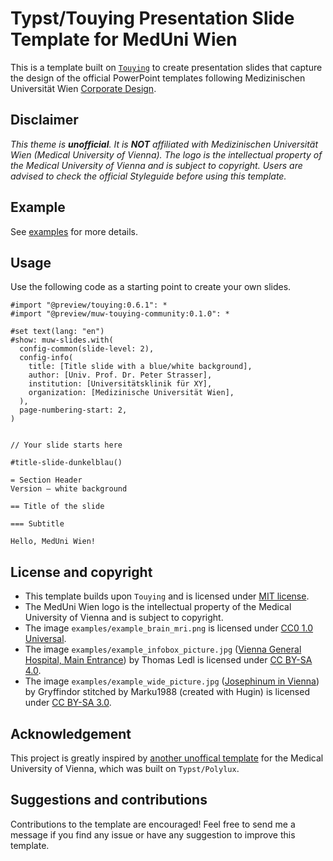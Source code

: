 # Typst/Touying Presentation Slide Template for MedUni Wien

This is a template built on [`Touying`](https://github.com/touying-typ/touying) to create presentation slides that capture the design of the official PowerPoint templates following Medizinischen Universität Wien [Corporate Design](https://www.meduniwien.ac.at/web/en/studierende/service-center/meduni-wien-vorlagen/).

## Disclaimer

*This theme is __unofficial__. It is __NOT__ affiliated with Medizinischen Universität Wien (Medical University of Vienna). The logo is the intellectual property of the Medical University of Vienna and is subject to copyright. Users are advised to check the official Styleguide before using this template.*

## Example

See [examples](examples) for more details.

## Usage

Use the following code as a starting point to create your own slides.

```typst
#import "@preview/touying:0.6.1": *
#import "@preview/muw-touying-community:0.1.0": *

#set text(lang: "en")
#show: muw-slides.with(
  config-common(slide-level: 2),
  config-info(
    title: [Title slide with a blue/white background],
    author: [Univ. Prof. Dr. Peter Strasser],
    institution: [Universitätsklinik für XY],
    organization: [Medizinische Universität Wien],
  ),
  page-numbering-start: 2,
)


// Your slide starts here

#title-slide-dunkelblau()

= Section Header
Version – white background

== Title of the slide

=== Subtitle

Hello, MedUni Wien!

```

## License and copyright

- This template builds upon `Touying` and is licensed under [MIT license](LICENSE).
- The MedUni Wien logo is the intellectual property of the Medical University of Vienna and is subject to copyright.
- The image `examples/example_brain_mri.png` is licensed under [CC0 1.0 Universal](https://creativecommons.org/publicdomain/zero/1.0/).
- The image `examples/example_infobox_picture.jpg` ([Vienna General Hospital, Main Entrance](https://commons.wikimedia.org/wiki/File:Vienna_General_Hospital,_Main_Entrance.jpg)) by Thomas Ledl is licensed under [CC BY-SA 4.0](https://creativecommons.org/licenses/by-sa/4.0/).
- The image `examples/example_wide_picture.jpg` ([Josephinum in Vienna](https://commons.wikimedia.org/wiki/File:Josephinum_P2.JPG)) by Gryffindor stitched by Marku1988 (created with Hugin) is licensed under [CC BY-SA 3.0](https://creativecommons.org/licenses/by-sa/3.0/).

## Acknowledgement

This project is greatly inspired by [another unoffical template](https://github.com/felixbd/muw-templates/) for the Medical University of Vienna, which was built on `Typst/Polylux`.

## Suggestions and contributions

Contributions to the template are encouraged! Feel free to send me a message if you find any issue or have any suggestion to improve this template.
